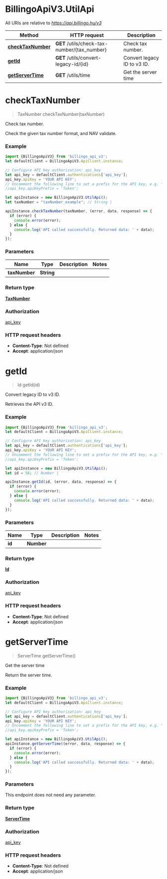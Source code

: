 # BillingoApiV3.UtilApi

All URIs are relative to *https://api.billingo.hu/v3*

Method | HTTP request | Description
------------- | ------------- | -------------
[**checkTaxNumber**](UtilApi.md#checkTaxNumber) | **GET** /utils/check-tax-number/{tax_number} | Check tax number.
[**getId**](UtilApi.md#getId) | **GET** /utils/convert-legacy-id/{id} | Convert legacy ID to v3 ID.
[**getServerTime**](UtilApi.md#getServerTime) | **GET** /utils/time | Get the server time

<a name="checkTaxNumber"></a>
# **checkTaxNumber**
> TaxNumber checkTaxNumber(taxNumber)

Check tax number.

Check the given tax number format, and NAV validate.

### Example
```javascript
import {BillingoApiV3} from 'billingo_api_v3';
let defaultClient = BillingoApiV3.ApiClient.instance;

// Configure API key authorization: api_key
let api_key = defaultClient.authentications['api_key'];
api_key.apiKey = 'YOUR API KEY';
// Uncomment the following line to set a prefix for the API key, e.g. "Token" (defaults to null)
//api_key.apiKeyPrefix = 'Token';

let apiInstance = new BillingoApiV3.UtilApi();
let taxNumber = "taxNumber_example"; // String | 

apiInstance.checkTaxNumber(taxNumber, (error, data, response) => {
  if (error) {
    console.error(error);
  } else {
    console.log('API called successfully. Returned data: ' + data);
  }
});
```

### Parameters

Name | Type | Description  | Notes
------------- | ------------- | ------------- | -------------
 **taxNumber** | **String**|  | 

### Return type

[**TaxNumber**](TaxNumber.md)

### Authorization

[api_key](../README.md#api_key)

### HTTP request headers

 - **Content-Type**: Not defined
 - **Accept**: application/json

<a name="getId"></a>
# **getId**
> Id getId(id)

Convert legacy ID to v3 ID.

Retrieves the API v3 ID.

### Example
```javascript
import {BillingoApiV3} from 'billingo_api_v3';
let defaultClient = BillingoApiV3.ApiClient.instance;

// Configure API key authorization: api_key
let api_key = defaultClient.authentications['api_key'];
api_key.apiKey = 'YOUR API KEY';
// Uncomment the following line to set a prefix for the API key, e.g. "Token" (defaults to null)
//api_key.apiKeyPrefix = 'Token';

let apiInstance = new BillingoApiV3.UtilApi();
let id = 56; // Number | 

apiInstance.getId(id, (error, data, response) => {
  if (error) {
    console.error(error);
  } else {
    console.log('API called successfully. Returned data: ' + data);
  }
});
```

### Parameters

Name | Type | Description  | Notes
------------- | ------------- | ------------- | -------------
 **id** | **Number**|  | 

### Return type

[**Id**](Id.md)

### Authorization

[api_key](../README.md#api_key)

### HTTP request headers

 - **Content-Type**: Not defined
 - **Accept**: application/json

<a name="getServerTime"></a>
# **getServerTime**
> ServerTime getServerTime()

Get the server time

Return the server time.

### Example
```javascript
import {BillingoApiV3} from 'billingo_api_v3';
let defaultClient = BillingoApiV3.ApiClient.instance;

// Configure API key authorization: api_key
let api_key = defaultClient.authentications['api_key'];
api_key.apiKey = 'YOUR API KEY';
// Uncomment the following line to set a prefix for the API key, e.g. "Token" (defaults to null)
//api_key.apiKeyPrefix = 'Token';

let apiInstance = new BillingoApiV3.UtilApi();
apiInstance.getServerTime((error, data, response) => {
  if (error) {
    console.error(error);
  } else {
    console.log('API called successfully. Returned data: ' + data);
  }
});
```

### Parameters
This endpoint does not need any parameter.

### Return type

[**ServerTime**](ServerTime.md)

### Authorization

[api_key](../README.md#api_key)

### HTTP request headers

 - **Content-Type**: Not defined
 - **Accept**: application/json

